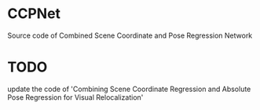 # CCPNet
Source code of Combined Scene Coordinate and Pose Regression Network
# TODO
update the code of 'Combining Scene Coordinate Regression and Absolute Pose Regression for Visual Relocalization'
